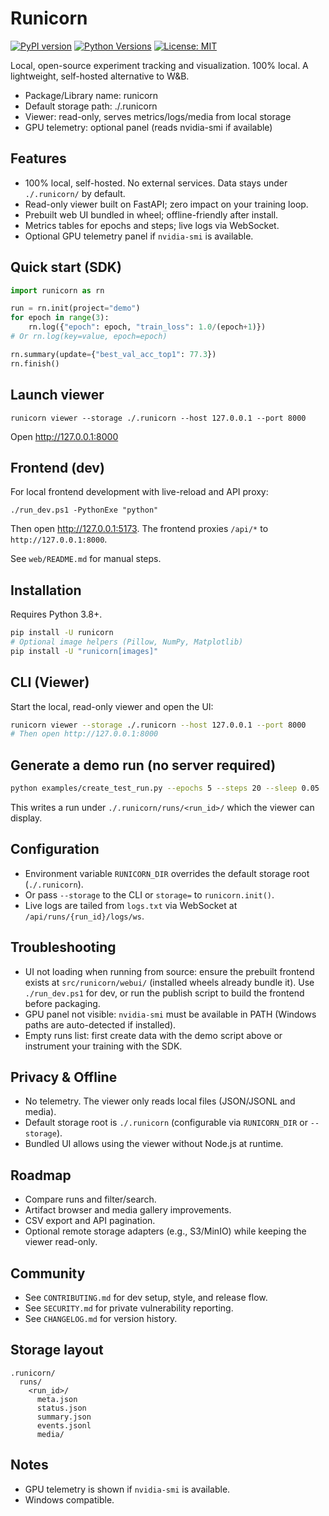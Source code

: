 # Runicorn
 
[![PyPI version](https://img.shields.io/pypi/v/runicorn)](https://pypi.org/project/runicorn/)
[![Python Versions](https://img.shields.io/pypi/pyversions/runicorn)](https://pypi.org/project/runicorn/)
[![License: MIT](https://img.shields.io/badge/License-MIT-yellow.svg)](LICENSE)
 
Local, open-source experiment tracking and visualization. 100% local. A lightweight, self-hosted alternative to W&B.
 
- Package/Library name: runicorn
- Default storage path: ./.runicorn
- Viewer: read-only, serves metrics/logs/media from local storage
- GPU telemetry: optional panel (reads nvidia-smi if available)
 
Features
--------
- 100% local, self-hosted. No external services. Data stays under `./.runicorn/` by default.
- Read-only viewer built on FastAPI; zero impact on your training loop.
- Prebuilt web UI bundled in wheel; offline-friendly after install.
- Metrics tables for epochs and steps; live logs via WebSocket.
- Optional GPU telemetry panel if `nvidia-smi` is available.
 
Quick start (SDK)
-----------------
```python
import runicorn as rn

run = rn.init(project="demo")
for epoch in range(3):
    rn.log({"epoch": epoch, "train_loss": 1.0/(epoch+1)})
# Or rn.log(key=value, epoch=epoch)

rn.summary(update={"best_val_acc_top1": 77.3})
rn.finish()
```
 
Launch viewer
-------------
```
runicorn viewer --storage ./.runicorn --host 127.0.0.1 --port 8000
```
Open http://127.0.0.1:8000
 
Frontend (dev)
--------------
For local frontend development with live-reload and API proxy:
```
./run_dev.ps1 -PythonExe "python"
```
Then open http://127.0.0.1:5173. The frontend proxies `/api/*` to `http://127.0.0.1:8000`.
 
See `web/README.md` for manual steps.
 
Installation
------------
Requires Python 3.8+.
 
```bash
pip install -U runicorn
# Optional image helpers (Pillow, NumPy, Matplotlib)
pip install -U "runicorn[images]"
```
 
CLI (Viewer)
------------
Start the local, read-only viewer and open the UI:
 
```bash
runicorn viewer --storage ./.runicorn --host 127.0.0.1 --port 8000
# Then open http://127.0.0.1:8000
```
 
Generate a demo run (no server required)
----------------------------------------
```bash
python examples/create_test_run.py --epochs 5 --steps 20 --sleep 0.05
```
This writes a run under `./.runicorn/runs/<run_id>/` which the viewer can display.
 
Configuration
-------------
- Environment variable `RUNICORN_DIR` overrides the default storage root (`./.runicorn`).
- Or pass `--storage` to the CLI or `storage=` to `runicorn.init()`.
- Live logs are tailed from `logs.txt` via WebSocket at `/api/runs/{run_id}/logs/ws`.
 
Troubleshooting
---------------
- UI not loading when running from source: ensure the prebuilt frontend exists at `src/runicorn/webui/` (installed wheels already bundle it). Use `./run_dev.ps1` for dev, or run the publish script to build the frontend before packaging.
- GPU panel not visible: `nvidia-smi` must be available in PATH (Windows paths are auto-detected if installed).
- Empty runs list: first create data with the demo script above or instrument your training with the SDK.
 
Privacy & Offline
------------------
- No telemetry. The viewer only reads local files (JSON/JSONL and media).
- Default storage root is `./.runicorn` (configurable via `RUNICORN_DIR` or `--storage`).
- Bundled UI allows using the viewer without Node.js at runtime.
 
Roadmap
-------
- Compare runs and filter/search.
- Artifact browser and media gallery improvements.
- CSV export and API pagination.
- Optional remote storage adapters (e.g., S3/MinIO) while keeping the viewer read-only.
 
Community
---------
- See `CONTRIBUTING.md` for dev setup, style, and release flow.
- See `SECURITY.md` for private vulnerability reporting.
- See `CHANGELOG.md` for version history.
 
Storage layout
--------------
```
.runicorn/
  runs/
    <run_id>/
      meta.json
      status.json
      summary.json
      events.jsonl
      media/
```

Notes
-----
- GPU telemetry is shown if `nvidia-smi` is available.
- Windows compatible.
